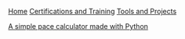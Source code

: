 [Home](https://tmolam.github.io/)
[Certifications and Training](https://tmolam.github.io/Certifications-Training/)
[Tools and Projects](https://tmolam.github.io/Tools-Projects/)


[A simple pace calculator made with Python](https://tmolam.github.io/Tools-Projects/tahtilaskuri.html)
